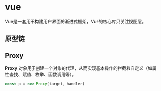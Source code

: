 # vue

Vue是一套用于构建用户界面的渐进式框架，Vue的核心库只关注视图层。







## 原型链





## Proxy

**Proxy** 对象用于创建一个对象的代理，从而实现基本操作的拦截和自定义（如属性查找、赋值、枚举、函数调用等）。

```javascript
const p = new Proxy(target, handler)
```

